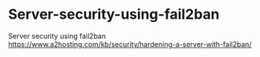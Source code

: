 # Server-security-using-fail2ban
Server security using fail2ban
https://www.a2hosting.com/kb/security/hardening-a-server-with-fail2ban/
